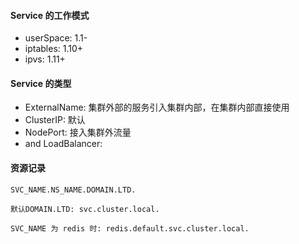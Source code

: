 #### Service 的工作模式
- userSpace: 1.1-
- iptables: 1.10+
- ipvs: 1.11+
#### Service 的类型
- ExternalName: 集群外部的服务引入集群内部，在集群内部直接使用
- ClusterIP: 默认
- NodePort: 接入集群外流量
- and LoadBalancer: 
#### 资源记录
```
SVC_NAME.NS_NAME.DOMAIN.LTD.

默认DOMAIN.LTD: svc.cluster.local.

SVC_NAME 为 redis 时: redis.default.svc.cluster.local.
```
